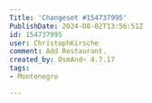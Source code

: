 ```yaml
---
Title: 'Changeset #154737995'
PublishDate: 2024-08-02T13:56:51Z
id: 154737995
user: ChristophKirsche
comment: Add Restaurant.
created_by: OsmAnd~ 4.7.17
tags:
- Montenegro

---
```


